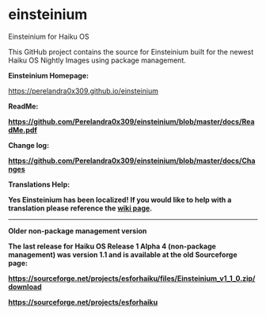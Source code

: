 # einsteinium
Einsteinium for Haiku OS

<p>This GitHub project contains the source for Einsteinium built for the newest Haiku OS Nightly Images using package management.

<p><b>Einsteinium Homepage:</b>
<p><a href="https://perelandra0x309.github.io/einsteinium">https://perelandra0x309.github.io/einsteinium</a>
<p><b>ReadMe:</a>
<p><a href="https://github.com/Perelandra0x309/einsteinium/blob/master/docs/ReadMe.pdf">https://github.com/Perelandra0x309/einsteinium/blob/master/docs/ReadMe.pdf</a>
<p><b>Change log:</b>
<p><a href="https://github.com/Perelandra0x309/einsteinium/blob/master/docs/Changes">https://github.com/Perelandra0x309/einsteinium/blob/master/docs/Changes</a>

<p><b>Translations Help:</b>
<p>Yes Einsteinium has been localized!  If you would like to help with a translation please reference the <a href="https://github.com/Perelandra0x309/einsteinium/wiki/Translations-Help">wiki page</a>.

<hr>
<p><b>Older non-package management version</b>
<p>The last release for Haiku OS Release 1 Alpha 4 (non-package management) was version 1.1 and is available at the old Sourceforge page:
<p><a href="https://sourceforge.net/projects/esforhaiku/files/Einsteinium_v1_1_0.zip/download">https://sourceforge.net/projects/esforhaiku/files/Einsteinium_v1_1_0.zip/download</a>
<p><a href="https://sourceforge.net/projects/esforhaiku">https://sourceforge.net/projects/esforhaiku</a>
